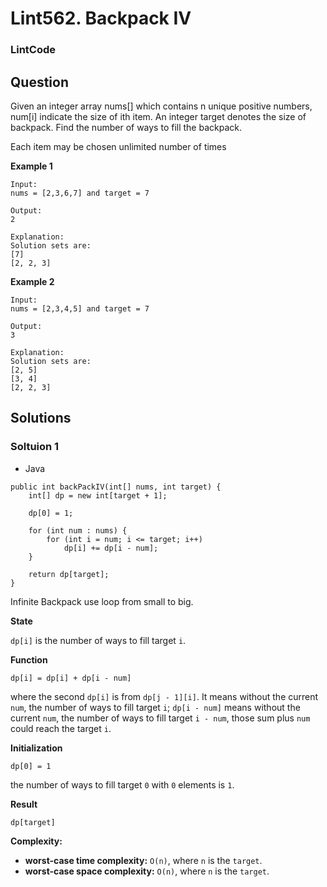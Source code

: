 # Lint562. Backpack IV

### LintCode

## Question

Given an integer array nums[] which contains n unique positive numbers, num[i] indicate the size of ith item. An integer target denotes the size of backpack. Find the number of ways to fill the backpack.

Each item may be chosen unlimited number of times

**Example 1**
```
Input: 
nums = [2,3,6,7] and target = 7

Output: 
2

Explanation:
Solution sets are: 
[7]
[2, 2, 3]
```

**Example 2**
```
Input: 
nums = [2,3,4,5] and target = 7

Output: 
3

Explanation:
Solution sets are: 
[2, 5]
[3, 4]
[2, 2, 3]
```

## Solutions

### Soltuion 1

* Java
```
public int backPackIV(int[] nums, int target) {
    int[] dp = new int[target + 1];
    
    dp[0] = 1;
    
    for (int num : nums) {
        for (int i = num; i <= target; i++)
            dp[i] += dp[i - num];
    }
    
    return dp[target];
}
```

Infinite Backpack use loop from small to big.

**State**

`dp[i]` is the number of ways to fill target `i`.

**Function**

`dp[i] = dp[i] + dp[i - num]`

where the second `dp[i]` is from `dp[j - 1][i]`. It means without the current `num`, the number of ways to fill target `i`; `dp[i - num]` means without the current `num`, the number of ways to fill target `i - num`, those sum plus `num` could reach the target `i`.

**Initialization**

`dp[0] = 1`

 the number of ways to fill target `0` with `0` elements is `1`.

**Result**

`dp[target]`

**Complexity:**

* **worst-case time complexity:** `O(n)`, where `n` is the `target`.
* **worst-case space complexity:**  `O(n)`, where `n` is the `target`.